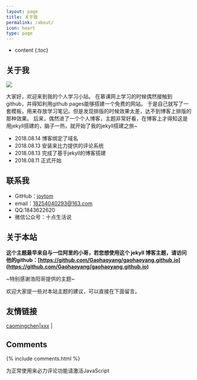 ```yaml
---
layout: page
title: 关于我
permalink: /about/
icon: heart
type: page
---
```


* content
{:toc}

## 关于我

<img src="https://raw.githubusercontent.com/joytom/joytom.github.io/master/images/2018-08-14/1.jpg" />

大家好，欢迎来到我的个人学习小站。
在慕课网上学习的时候偶然接触到github，并得知利用github pages能够搭建一个免费的网站。
于是自己就写了一套模板，用来存放学习笔记。但是发现排版的时候效果太差，达不到博客上排版的那种效果。
后来，偶然进了一个个人博客，主题非常好看，在博客上才得知这是用jekyll搭建的，脑子一热，就开始了我的jekyll搭建之旅~

* 2018.08.14 博客绑定了域名
* 2018.08.13 安装来比力提供的评论系统
* 2018.08.13 完成了基于jekyll的博客搭建
* 2018.08.11 正式开始	

## 联系我

* GitHub：[joytom](https://github.com/joytom)
* email：18254040293@163.com
* QQ:1843622620
* 微信公众号：十点生活说

## 关于本站

**这个主题最早来自与一位阿里的小哥，若您想使用这个 jekyll 博客主题，请访问他的github：[https://github.com/Gaohaoyang/gaohaoyang.github.io](https://github.com/Gaohaoyang/gaohaoyang.github.io)**

~特别感谢浩阳哥提供的主题~

欢迎大家提一些对本站主题的建议，可以直接在下面留言。



## 友情链接

[caomingchen](tarhttp://poshir.top/)\|[xxx](xxxx) \|
## Comments

{% include comments.html %}
<!-- 来必力City版安装代码 -->
<div id="lv-container" data-id="city" data-uid="MTAyMC8zODg2MC8xNTM4OA==">
	<script type="text/javascript">
   (function(d, s) {
       var j, e = d.getElementsByTagName(s)[0];

       if (typeof LivereTower === 'function') { return; }

       j = d.createElement(s);
       j.src = 'https://cdn-city.livere.com/js/embed.dist.js';
       j.async = true;

       e.parentNode.insertBefore(j, e);
   })(document, 'script');
	</script>
<noscript> 为正常使用来必力评论功能请激活JavaScript</noscript>
</div>
<!-- City版安装代码已完成 -->
